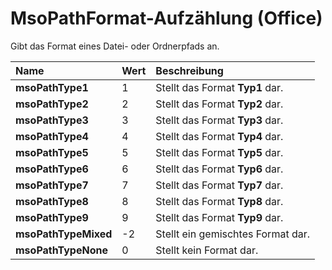 
# MsoPathFormat-Aufzählung (Office)

Gibt das Format eines Datei- oder Ordnerpfads an.



|**Name**|**Wert**|**Beschreibung**|
|:-----|:-----|:-----|
|**msoPathType1**|1|Stellt das Format  **Typ1** dar.|
|**msoPathType2**|2|Stellt das Format  **Typ2** dar.|
|**msoPathType3**|3|Stellt das Format  **Typ3** dar.|
|**msoPathType4**|4|Stellt das Format  **Typ4** dar.|
|**msoPathType5**|5|Stellt das Format  **Typ5** dar.|
|**msoPathType6**|6|Stellt das Format  **Typ6** dar.|
|**msoPathType7**|7|Stellt das Format  **Typ7** dar.|
|**msoPathType8**|8|Stellt das Format  **Typ8** dar.|
|**msoPathType9**|9|Stellt das Format  **Typ9** dar.|
|**msoPathTypeMixed**|-2|Stellt ein gemischtes Format dar.|
|**msoPathTypeNone**|0|Stellt kein Format dar.|
